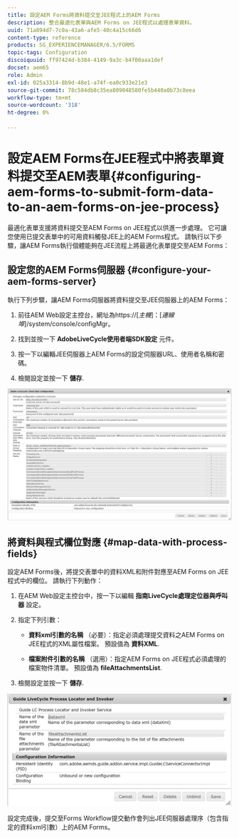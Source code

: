 ```yaml
---
title: 設定AEM Forms將資料提交至JEE程式上的AEM Forms
description: 整合最適化表單與AEM Forms on JEE程式以處理表單資料。
uuid: 71a894d7-7c0a-43a6-afe5-40c4a15c66d6
content-type: reference
products: SG_EXPERIENCEMANAGER/6.5/FORMS
topic-tags: Configuration
discoiquuid: ff97424d-b384-4149-9a3c-b4f00aaa1def
docset: aem65
role: Admin
exl-id: 025a3314-8b9d-48e1-a74f-ea0c933e21e3
source-git-commit: 78c584db8c35ea809048580fe5b440a0b73c8eea
workflow-type: tm+mt
source-wordcount: '318'
ht-degree: 0%

---
```


# 設定AEM Forms在JEE程式中將表單資料提交至AEM表單{#configuring-aem-forms-to-submit-form-data-to-an-aem-forms-on-jee-process}

最適化表單支援將資料提交至AEM Forms on JEE程式以供進一步處理。 它可讓您使用已提交表單中的可用資料觸發JEE上的AEM Forms程式。 請執行以下步驟，讓AEM Forms執行個體能夠在JEE流程上將最適化表單提交至AEM Forms：

## 設定您的AEM Forms伺服器 {#configure-your-aem-forms-server}

執行下列步驟，讓AEM Forms伺服器將資料提交至JEE伺服器上的AEM Forms：

1. 前往AEM Web設定主控台，網址為https://[*主機*]：[*連線埠*]/system/console/configMgr。

1. 找到並按一下 **AdobeLiveCycle使用者端SDK設定** 元件。
1. 按一下以編輯JEE伺服器上AEM Forms的設定伺服器URL、使用者名稱和密碼。
1. 檢閱設定並按一下 **儲存**.

![AdobeLiveCycle使用者端SDK設定](assets/clientsdkconfiguration.jpg)

## 將資料與程式欄位對應 {#map-data-with-process-fields}

設定AEM Forms後，將提交表單中的資料XML和附件對應至AEM Forms on JEE程式中的欄位。 請執行下列動作：

1. 在AEM Web設定主控台中，按一下以編輯 **指南LiveCycle處理定位器與呼叫器** 設定。
1. 指定下列引數：

   * **資料xml引數的名稱** （必要）：指定必須處理提交資料之AEM Forms on JEE程式的XML屬性檔案。 預設值為 **資料XML**.

   * **檔案附件引數的名稱** （選用）：指定AEM Forms on JEE程式必須處理的檔案物件清單。 預設值為 **fileAttachmentsList**.

1. 檢閱設定並按一下 **儲存**.

![指南LiveCycle處理定位器與呼叫器](assets/test3.jpg)

設定完成後，提交至Forms Workflow提交動作會列出JEE伺服器處理序（包含指定的資料xml引數）上的AEM Forms。
